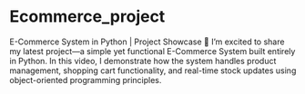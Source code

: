 # Ecommerce_project
E-Commerce System in Python | Project Showcase 🛒 I’m excited to share my latest project—a simple yet functional E-Commerce System built entirely in Python. In this video, I demonstrate how the system handles product management, shopping cart functionality, and real-time stock updates using object-oriented programming principles.  
